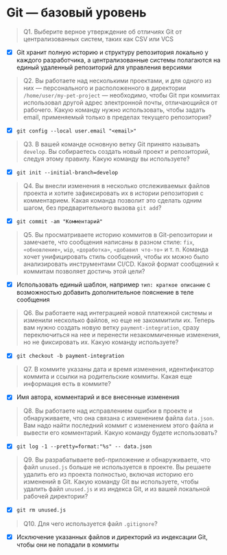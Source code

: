 # Git — базовый уровень

> Q1. Выберите верное утверждение об отличиях Git от централизованных систем, таких как CSV или VCS

- [x] Git хранит полную историю и структуру репозитория локально у каждого разработчика, а централизованные системы полагаются на единый удаленный репозиторий для управления версиями

> Q2. Вы работаете над несколькими проектами, и для одного из них — персонального и расположенного в директории `/home/user/my-pet-project` — необходимо, чтобы Git при коммитах использовал другой адрес электронной почты, отличающийся от рабочего. Какую команду нужно использовать, чтобы задать email, применяемый только в пределах текущего репозитория?

- [x] `git config --local user.email "<email>"`

> Q3. В вашей команде основную ветку Git принято называть `develop`. Вы собираетесь создать новый проект и репозиторий, следуя этому правилу. Какую команду вы используете?

- [x] `git init --initial-branch=develop`

> Q4. Вы внесли изменения в несколько отслеживаемых файлов проекта и хотите зафиксировать их в истории репозитория с комментарием. Какая команда позволит это сделать одним шагом, без предварительного вызова `git add`?

- [x] `git commit -am "Комментарий"`

> Q5. Вы просматриваете историю коммитов в Git-репозитории и замечаете, что сообщения написаны в разном стиле: `fix`, `«обновление»`, `wip`, `«доработка»`, `«добавил что-то»` и т. п. Команда хочет унифицировать стиль сообщений, чтобы их можно было анализировать инструментами CI/CD. Какой формат сообщений к коммитам позволяет достичь этой цели?

- [x] Использовать единый шаблон, например `тип: краткое описание` с возможностью добавить дополнительное пояснение в теле сообщения

> Q6. Вы работаете над интеграцией новой платежной системы и изменили несколько файлов, но еще не закоммитили их. Теперь вам нужно создать новую ветку `payment-integration`, сразу переключиться на нее и перенести незакоммиченные изменения, но не фиксировать их. Какую команду используете?

- [x] `git checkout -b payment-integration`

> Q7. В коммите указаны дата и время изменения, идентификатор коммита и ссылки на родительские коммиты. Какая еще информация есть в коммите?

- [x] Имя автора, комментарий и все внесенные изменения

> Q8. Вы работаете над исправлением ошибки в проекте и обнаруживаете, что она связана с изменением файла `data.json`. Вам надо найти последний коммит с изменением этого файла и вывести его комментарий. Какую команду будете использовать?

- [x] `git log -1 --pretty=format:"%s" -- data.json`

> Q9. Вы разрабатываете веб-приложение и обнаруживаете, что файл `unused.js` больше не используется в проекте. Вы решаете удалить его из проекта полностью, включая историю его изменений в Git. Какую команду Git вы используете, чтобы удалить файл `unused.js` и из индекса Git, и из вашей локальной рабочей директории?

- [x] `git rm unused.js`

> Q10. Для чего используется файл `.gitignore`?

- [x] Исключение указанных файлов и директорий из индексации Git, чтобы они не попадали в коммиты
